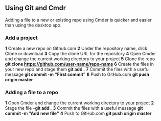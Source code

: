 ## Using Git and Cmdr

Adding a file to a new or existing repo using Cmder is quicker and easier than using the desktop app.

### Add a project
**1** Create a new repo on Github.com
**2** Under the repository name, click Clone or download
**3** Copy the clone URL for the repository
**4** Open Cmder and change the current working directory to your project
**5** Clone the repo **git clone https://github.com/user-name/repo-name**
**6** Create the files in your new repo and stage them **git add .**
**7** Commit the files with a useful message **git commit -m "First commit"**
**8** Push to GitHub.com **git push origin master**

### Adding a file to a repo
**1** Open Cmder and change the current working directory to your project
**2** Stage the file -**git add .**
**3** Commit the files with a useful message **git commit -m "Add new file"**
**4** Push to GitHub.com **git push origin master** 
